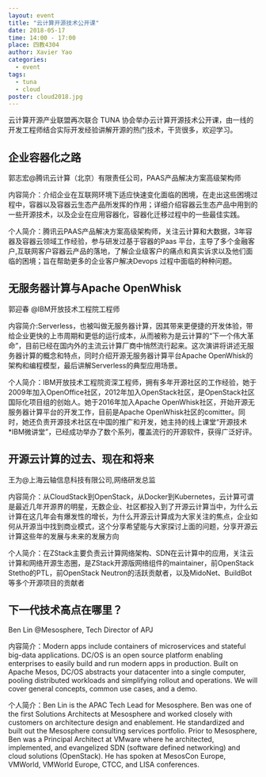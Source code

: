 ```yaml
---
layout: event
title: "云计算开源技术公开课"
date: 2018-05-17
time: 14:00 - 17:00
place: 四教4304
author: Xavier Yao
categories:
  - event
tags:
  - tuna
  - cloud
poster: cloud2018.jpg
---
```


云计算开源产业联盟再次联合 TUNA 协会举办云计算开源技术公开课，由一线的开发工程师结合实际开发经验讲解开源的热门技术，干货很多，欢迎学习。

## 企业容器化之路
郭志宏@腾讯云计算（北京）有限责任公司，PAAS产品解决方案高级架构师

内容简介：介绍企业在互联网环境下适应快速变化面临的困境，在走出这些困境过程中，容器以及容器云生态产品所发挥的作用；详细介绍容器云生态产品中用到的一些开源技术，以及企业在应用容器化，容器化迁移过程中的一些最佳实践。

个人简介：腾讯云PAAS产品解决方案高级架构师，关注云计算和大数据，3年容器及容器云领域工作经验，参与研发过基于容器的Paas 平台，主导了多个金融客户,互联网客户容器云产品的落地，了解企业级客户的痛点和真实诉求以及他们面临的困境；旨在帮助更多的企业客户解决Devops 过程中面临的种种问题。

## 无服务器计算与Apache OpenWhisk
郭迎春 @IBM开放技术工程院工程师

内容简介:Serverless，也被叫做无服务器计算，因其带来更便捷的开发体验，带给企业更快的上市周期和更低的运行成本，从而被称为是云计算的“下一个伟大革命”，目前已经在国内外的主流云计算厂商中悄然流行起来。这次演讲将讲述无服务器计算的概念和特点，同时介绍开源无服务器计算平台Apache OpenWhisk的架构和编程模型，最后讲解Serverless的典型应用场景。

个人简介：IBM开放技术工程院资深工程师，拥有多年开源社区的工作经验，她于2009年加入OpenOffice社区，2012年加入OpenStack社区，是OpenStack社区国际化项目组的创始人。她于2016年加入Apache OpenWhisk社区，开始开源无服务器计算平台的开发工作，目前是Apache OpenWhisk社区的comitter。同时，她还负责开源技术社区在中国的推广和开发，她主持的线上课堂“开源技术*IBM微讲堂”，已经成功举办了数个系列，覆盖流行的开源软件，获得广泛好评。

## 开源云计算的过去、现在和将来
王为@上海云轴信息科技有限公司,网络研发总监

内容简介：从CloudStack到OpenStack，从Docker到Kubernetes，云计算可谓是最近几年开源界的明星，无数企业、社区都投入到了开源云计算当中，为什么云计算在这几年会有爆发性的增长，为什么开源云计算成为大家关注的焦点，企业如何从开源当中找到商业模式，这个分享希望能与大家探讨上面的问题，分享开源云计算这些年的发展与未来的发展方向

个人简介：在ZStack主要负责云计算网络架构、SDN在云计算中的应用，关注云计算和网络开源生态圈，是ZStack开源版网络组件的maintainer，前OpenStack Stetho的PTL，前OpenStack Neutron的活跃贡献者，以及MidoNet、BuildBot等多个开源项目的贡献者

## 下一代技术高点在哪里？
Ben Lin @Mesosphere, Tech Director of APJ

内容简介：Modern apps include containers of microservices and stateful big-data applications. DC/OS is an open source platform enabling enterprises to easily build and run modern apps in production. Built on Apache Mesos, DC/OS abstracts your datacenter into a single computer, pooling distributed workloads and simplifying rollout and operations. We will cover general concepts, common use cases, and a demo.

个人简介：Ben Lin is the APAC Tech Lead for Mesosphere. Ben was one of the first Solutions Architects at Mesosphere and worked closely with customers on architecture design and enablement. He standardized and built out the Mesosphere consulting services portfolio. Prior to Mesosphere, Ben was a Principal Architect at VMware where he architected, implemented, and evangelized SDN (software defined networking) and cloud solutions (OpenStack). He has spoken at MesosCon Europe, VMWorld, VMWorld Europe, CTCC, and LISA conferences.
